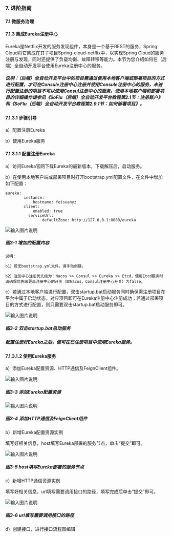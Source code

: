 ### 7. 进阶指南

#### 7.1 微服务治理

#### 7.1.3 集成Eureka注册中心

Eureka是Netflix开发的服务发现组件，本身是一个基于REST的服务，Spring Cloud将它集成在其子项目Spring-cloud-netflix中，以实现Spring Cloud的服务注册与发现，同时还提供了负载均衡、故障转移等能力。本节为您介绍如何在（后端）全自动开发平台使用Eureka注册中心的服务。

##### 说明：（后端）全自动开发平台中的项目需通过使用本地客户端或部署项目的方式进行配置，才可在Consule注册中心注册并使用Consule注册中心的服务，未进行配置注册的项目不可以使用Consul注册中心的服务。使用本地客户端和部署项目的详细操作请参见《SoFlu（后端）全自动开发平台教程第2.1节：注册账户》和《SoFlu（后端）全自动开发平台教程第2.9.1节：如何部署项目》。

#### 7.1.3.1 步骤引导

a）配置注册Eureka

b）使用Eureka服务

#### 7.1.3.1.1 配置注册Eureka

a）访问Eureka官网下载Eureka的最新版本，下载解压后，启动服务。

b）在使用本地客户端或部署项目时打开bootstrap.yml配置文件，在文件中增加如下配置：

```
eureka:  
  		instance:    
    		hostname: feisuanyz  
  		client:  
    		enabled: true
          serviceUrl: 
                defaultZone: http://127.0.0.1:8080/eureka
```

![输入图片说明](../../../../images/SoFlu%EF%BC%88%E5%90%8E%E7%AB%AF%EF%BC%89%E5%BC%80%E5%8F%91%E5%B9%B3%E5%8F%B0/1.%20%E6%9C%80%E6%96%B0%E7%89%88%E6%9C%AC%20-%20%E6%9B%B4%E6%96%B0%E6%97%A5%E6%9C%9F%20-%202022.10.08/7.%20%E8%BF%9B%E9%98%B6%E6%8C%87%E5%8D%97/1.%20%E5%BE%AE%E6%9C%8D%E5%8A%A1%E6%B2%BB%E7%90%86/3-1.png)

##### 图3-1 增加的配置内容

```
说明：

b1）若无bootstrap.yml文件，请手动创建。

b2）注册中心注册优先级为：Nacos >> Consul >> Eureka >> Etcd，使用Etcd服务时请确保优先级更高注册中心的开关（即Nacos、Consul注册中心开关）为false。
```

c）若通过本地客户端进行配置，双击startup.bat启动服务同时确保需注册项目在平台中属于启动状态，对应项目即可在Eureka注册中心注册成功；若通过部署项目的方式进行配置，则只需要双击startup.bat启动服务即可。

![输入图片说明](../../../../images/SoFlu%EF%BC%88%E5%90%8E%E7%AB%AF%EF%BC%89%E5%BC%80%E5%8F%91%E5%B9%B3%E5%8F%B0/1.%20%E6%9C%80%E6%96%B0%E7%89%88%E6%9C%AC%20-%20%E6%9B%B4%E6%96%B0%E6%97%A5%E6%9C%9F%20-%202022.10.08/7.%20%E8%BF%9B%E9%98%B6%E6%8C%87%E5%8D%97/1.%20%E5%BE%AE%E6%9C%8D%E5%8A%A1%E6%B2%BB%E7%90%86/3-2.png)

##### 图3-2 双击startup.bat启动服务

##### 配置注册好Eureka之后，便可在已注册项目中使用Eureka服务。

#### 7.1.3.1.2 使用Eureka服务

a）添加Eureka配置资源、HTTP通信及FeignClient组件。

![输入图片说明](../../../../images/SoFlu%EF%BC%88%E5%90%8E%E7%AB%AF%EF%BC%89%E5%BC%80%E5%8F%91%E5%B9%B3%E5%8F%B0/1.%20%E6%9C%80%E6%96%B0%E7%89%88%E6%9C%AC%20-%20%E6%9B%B4%E6%96%B0%E6%97%A5%E6%9C%9F%20-%202022.10.08/7.%20%E8%BF%9B%E9%98%B6%E6%8C%87%E5%8D%97/1.%20%E5%BE%AE%E6%9C%8D%E5%8A%A1%E6%B2%BB%E7%90%86/3-3.png)

##### 图3-3 添加Eureka配置资源

![输入图片说明](../../../../images/SoFlu%EF%BC%88%E5%90%8E%E7%AB%AF%EF%BC%89%E5%BC%80%E5%8F%91%E5%B9%B3%E5%8F%B0/1.%20%E6%9C%80%E6%96%B0%E7%89%88%E6%9C%AC%20-%20%E6%9B%B4%E6%96%B0%E6%97%A5%E6%9C%9F%20-%202022.10.08/7.%20%E8%BF%9B%E9%98%B6%E6%8C%87%E5%8D%97/1.%20%E5%BE%AE%E6%9C%8D%E5%8A%A1%E6%B2%BB%E7%90%86/3-4.png)

##### 图3-4 添加HTTP通信及FeignClient组件

b）新增Eureka配置资源实例

填写好相关信息，host填写Eureka部署的服务节点，单击“提交”即可。

![输入图片说明](../../../../images/SoFlu%EF%BC%88%E5%90%8E%E7%AB%AF%EF%BC%89%E5%BC%80%E5%8F%91%E5%B9%B3%E5%8F%B0/1.%20%E6%9C%80%E6%96%B0%E7%89%88%E6%9C%AC%20-%20%E6%9B%B4%E6%96%B0%E6%97%A5%E6%9C%9F%20-%202022.10.08/7.%20%E8%BF%9B%E9%98%B6%E6%8C%87%E5%8D%97/1.%20%E5%BE%AE%E6%9C%8D%E5%8A%A1%E6%B2%BB%E7%90%86/3-5.png)

##### 图3-5 host填写Eureka部署的服务节点

c）新增HTTP通信资源实例

填写好相关信息，url填写需要调用接口的路径，填写完成后单击“提交”即可。

![输入图片说明](../../../../images/SoFlu%EF%BC%88%E5%90%8E%E7%AB%AF%EF%BC%89%E5%BC%80%E5%8F%91%E5%B9%B3%E5%8F%B0/1.%20%E6%9C%80%E6%96%B0%E7%89%88%E6%9C%AC%20-%20%E6%9B%B4%E6%96%B0%E6%97%A5%E6%9C%9F%20-%202022.10.08/7.%20%E8%BF%9B%E9%98%B6%E6%8C%87%E5%8D%97/1.%20%E5%BE%AE%E6%9C%8D%E5%8A%A1%E6%B2%BB%E7%90%86/3-6.png)

##### 图3-6 url填写需要调用接口的路径

d）创建接口，进行接口流程图编辑
